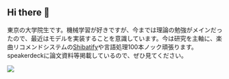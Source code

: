 ## Hi there 👋

<!--
**ShibasakiTakahiro/ShibasakiTakahiro** is a ✨ _special_ ✨ repository because its `README.md` (this file) appears on your GitHub profile.

Here are some ideas to get you started:

- 🔭 I’m currently working on ...
- 🌱 I’m currently learning ...
- 👯 I’m looking to collaborate on ...
- 🤔 I’m looking for help with ...
- 💬 Ask me about ...
- 📫 How to reach me: ...
- 😄 Pronouns: ...
- ⚡ Fun fact: ...
-->

東京の大学院生です。機械学習が好きですが、今までは理論の勉強がメインだったので、最近はモデルを実装することを意識しています。今は研究を主軸に、楽曲リコメンドシステムの[Shibatify](https://app.shib-music.com)や言語処理100本ノック頑張ります。speakerdeckに論文資料等掲載しているので、ぜひ見てください。

<div>
<a href="https://speakerdeck.com/shiba4839">
<img src="https://img.shields.io/badge/-speakerdeck-009287.svg?logo=speakerdeck&style=for-the-badge&logoColor=ffffff" />
</a>
</div>
